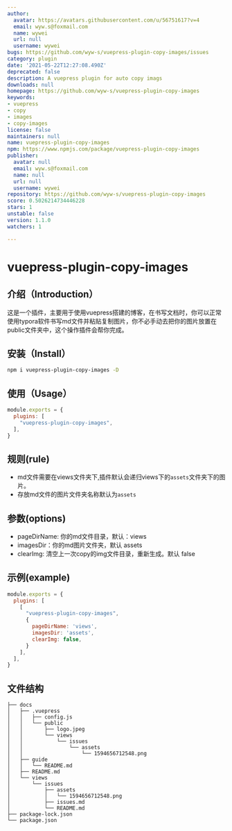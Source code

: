```yaml
---
author:
  avatar: https://avatars.githubusercontent.com/u/56751617?v=4
  email: wyw.s@foxmail.com
  name: wywei
  url: null
  username: wywei
bugs: https://github.com/wyw-s/vuepress-plugin-copy-images/issues
category: plugin
date: '2021-05-22T12:27:08.490Z'
deprecated: false
description: A vuepress plugin for auto copy imags
downloads: null
homepage: https://github.com/wyw-s/vuepress-plugin-copy-images
keywords:
- vuepress
- copy
- images
- copy-images
license: false
maintainers: null
name: vuepress-plugin-copy-images
npm: https://www.npmjs.com/package/vuepress-plugin-copy-images
publisher:
  avatar: null
  email: wyw.s@foxmail.com
  name: null
  url: null
  username: wywei
repository: https://github.com/wyw-s/vuepress-plugin-copy-images
score: 0.5026214734446228
stars: 1
unstable: false
version: 1.1.0
watchers: 1

---
```


# vuepress-plugin-copy-images

## 介绍（Introduction）

这是一个插件，主要用于使用vuepress搭建的博客，在书写文档时，你可以正常使用typora软件书写md文件并粘贴复制图片，你不必手动去把你的图片放置在public文件夹中，这个操作插件会帮你完成。

## 安装（Install）

```bash
npm i vuepress-plugin-copy-images -D
```

## 使用（Usage）

```js
module.exports = {
  plugins: [
    "vuepress-plugin-copy-images",
  ],
}
```

## 规则(rule)
- md文件需要在views文件夹下,插件默认会递归views下的`assets`文件夹下的图片。
- 存放md文件的图片文件夹名称默认为`assets`

## 参数(options)
- pageDirName: 你的md文件目录，默认：views
- imagesDir：你的md图片文件夹，默认 assets
- clearImg: 清空上一次copy的img文件目录，重新生成。默认 false
## 示例(example)
```js
module.exports = {
  plugins: [
    [
      "vuepress-plugin-copy-images",
      {
        pageDirName: 'views',
        imagesDir: 'assets',
        clearImg: false,
      }
    ],
  ],
}
```

## 文件结构
```shell
├── docs
│   ├── .vuepress
│   │   ├── config.js
│   │   └── public
│   │       ├── logo.jpeg
│   │       └── views
│   │           └── issues
│   │               └── assets
│   │                   └── 1594656712548.png
│   ├── guide
│   │   └── README.md
│   ├── README.md
│   └── views
│       └── issues
│           ├── assets
│           │   └── 1594656712548.png
│           ├── issues.md
│           └── README.md
├── package-lock.json
└── package.json
```
